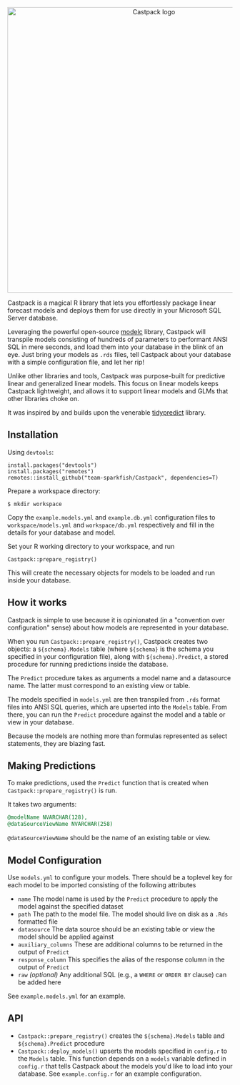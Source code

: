 <p align="center"><img width="640" src="https://repository-images.githubusercontent.com/255494802/38383480-91e4-11ea-8de3-b8e70d29ca51" alt="Castpack logo"></p>

Castpack is a magical R library that lets you effortlessly package linear forecast models and deploys them for use directly in your Microsoft SQL Server database.

Leveraging the powerful open-source [modelc](https://github.com/team-sparkfish/modelc) library, Castpack will transpile models consisting of hundreds of parameters to performant ANSI SQL in mere seconds, and load them into your database in the blink of an eye. Just bring your models as `.rds` files, tell Castpack about your database with a simple configuration file, and let her rip!

Unlike other libraries and tools, Castpack was purpose-built for predictive linear and generalized linear models. This focus on linear models keeps Castpack lightweight, and allows it to support linear models and GLMs that other libraries choke on.

It was inspired by and builds upon the venerable [tidypredict](https://tidymodels.github.io/tidypredict/) library.

## Installation

Using `devtools`:

```{R}
install.packages("devtools")
install.packages("remotes")
remotes::install_github("team-sparkfish/Castpack", dependencies=T)
```

Prepare a workspace directory:

```{shell}
$ mkdir workspace
```

Copy the `example.models.yml` and `example.db.yml` configuration files to `workspace/models.yml` and `workspace/db.yml` respectively and fill in the details for your database and model.

Set your R working directory to your workspace, and run

```{R}
Castpack::prepare_registry()
```

This will create the necessary objects for models to be loaded and run inside your database.

## How it works

Castpack is simple to use because it is opinionated (in a "convention over configuration" sense) about how models are represented in your database.

When you run `Castpack::prepare_registry()`, Castpack creates two objects: a `${schema}.Models` table (where `${schema}` is the schema you specified in your configuration file), along with `${schema}.Predict`, a stored procedure for running predictions inside the database.

The `Predict` procedure takes as arguments a model name and a datasource name. The latter must correspond to an existing view or table.

The models specified in `models.yml` are then transpiled from `.rds` format files into ANSI SQL queries, which are upserted into the `Models` table. From there, you can run the `Predict` procedure against the model and a table or view in your database.

Because the models are nothing more than formulas represented as select statements, they are blazing fast.

## Making Predictions

To make predictions, used the `Predict` function that is created when `Castpack::prepare_registry()` is run.

It takes two arguments:

``` sql
@modelName NVARCHAR(128),
@dataSourceViewName NVARCHAR(258)
```

`@dataSourceViewName` should be the name of an existing table or view.

## Model Configuration

Use `models.yml` to configure your models. There should be a toplevel key for each model to be imported consisting of the following attributes

- `name` The model name is used by the `Predict` procedure to apply the model against the specified dataset
- `path` The path to the model file. The model should live on disk as a `.Rds` formatted file
- `datasource` The data source should be an existing table or view the model should be applied against
- `auxiliary_columns` These are additional columns to be returned in the output of `Predict` 
- `response_column` This specifies the alias of the response column in the output of `Predict`
- `raw` _(optional)_ Any additional SQL (e.g., a `WHERE` or `ORDER BY` clause) can be added here

See `example.models.yml` for an example.

## API

- `Castpack::prepare_registry()` creates the `${schema}.Models` table and `${schema}.Predict` procedure
- `Castpack::deploy_models()` upserts the models specified in `config.r` to the `Models` table. This function depends on a `models` variable defined in `config.r` that tells Castpack about the models you'd like to load into your database. See `example.config.r` for an example configuration.
